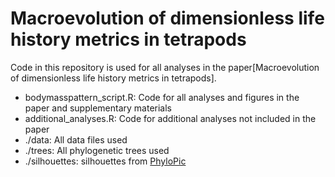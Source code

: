 # Macroevolution of dimensionless life history metrics in tetrapods

Code in this repository is used for all analyses in the paper[Macroevolution of dimensionless life history metrics in tetrapods].

+ bodymasspattern_script.R: Code for all analyses and figures in the paper and supplementary materials
+ additional_analyses.R: Code for additional analyses not included in the paper
+ ./data: All data files used
+ ./trees: All phylogenetic trees used
+ ./silhouettes: silhouettes from [PhyloPic](http://phylopic.org/)
